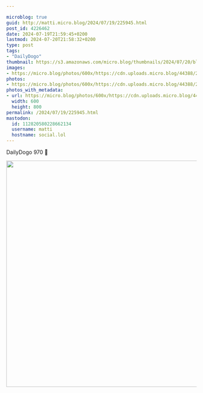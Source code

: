 ```yaml
---

microblog: true
guid: http://matti.micro.blog/2024/07/19/225945.html
post_id: 4226462
date: 2024-07-19T21:59:45+0200
lastmod: 2024-07-20T21:58:32+0200
type: post
tags:
- "DailyDogo"
thumbnail: https://s3.amazonaws.com/micro.blog/thumbnails/2024/07/20/blog.martin-haehnel.de/55f7cd23761f14ecd0754a9c81354bdd.png
images:
- https://micro.blog/photos/600x/https://cdn.uploads.micro.blog/44388/2024/fa79d63542b24858be031f07824703fc.jpg
photos:
- https://micro.blog/photos/600x/https://cdn.uploads.micro.blog/44388/2024/fa79d63542b24858be031f07824703fc.jpg
photos_with_metadata:
- url: https://micro.blog/photos/600x/https://cdn.uploads.micro.blog/44388/2024/fa79d63542b24858be031f07824703fc.jpg
  width: 600
  height: 800
permalink: /2024/07/19/225945.html
mastodon:
  id: 112820580228662134
  username: matti
  hostname: social.lol
---
```

DailyDogo 970 🐶

<img src="/media/uploads/2024/fa79d63542b24858be031f07824703fc.jpg" width="600" alt="" />
